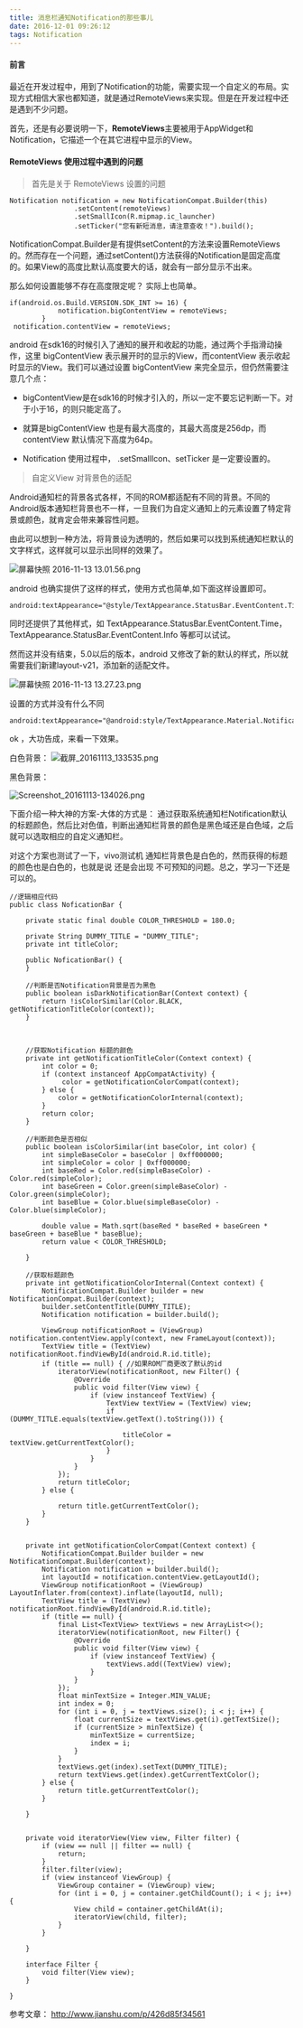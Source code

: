 ```yaml
---
title: 消息栏通知Notification的那些事儿
date: 2016-12-01 09:26:12
tags: Notification
---
```

#### 前言
最近在开发过程中，用到了Notification的功能，需要实现一个自定义的布局。实现方式相信大家也都知道，就是通过RemoteViews来实现。但是在开发过程中还是遇到不少问题。
<!-- more-->
首先，还是有必要说明一下，**RemoteViews**主要被用于AppWidget和Notification，它描述一个在其它进程中显示的View。

#### RemoteViews 使用过程中遇到的问题

> 首先是关于 RemoteViews 设置的问题

```
Notification notification = new NotificationCompat.Builder(this)
                .setContent(remoteViews)
                .setSmallIcon(R.mipmap.ic_launcher)
                .setTicker("您有新短消息，请注意查收！").build();
```
NotificationCompat.Builder是有提供setContent的方法来设置RemoteViews的。然而存在一个问题，通过setContent()方法获得的Notification是固定高度的。如果View的高度比默认高度要大的话，就会有一部分显示不出来。

那么如何设置能够不存在高度限定呢？ 实际上也简单。
```
if(android.os.Build.VERSION.SDK_INT >= 16) {
            notification.bigContentView = remoteViews;
        }
 notification.contentView = remoteViews;
```
android 在sdk16的时候引入了通知的展开和收起的功能，通过两个手指滑动操作，这里 bigContentView 表示展开时的显示的View，而contentView 表示收起时显示的View。我们可以通过设置 bigContentView 来完全显示，但仍然需要注意几个点：
- bigContentView是在sdk16的时候才引入的，所以一定不要忘记判断一下。对于小于16，的则只能定高了。

- 就算是bigContentView 也是有最大高度的，其最大高度是256dp，而contentView 默认情况下高度为64p。

- Notification 使用过程中， .setSmallIcon、setTicker 是一定要设置的。

> 自定义View 对背景色的适配

Android通知栏的背景各式各样，不同的ROM都适配有不同的背景。不同的Android版本通知栏背景也不一样，一旦我们为自定义通知上的元素设置了特定背景或颜色，就肯定会带来兼容性问题。

由此可以想到一种方法，将背景设为透明的，然后如果可以找到系统通知栏默认的文字样式，这样就可以显示出同样的效果了。


![屏幕快照 2016-11-13 13.01.56.png](/imgs/notification_03.png)

android 也确实提供了这样的样式，使用方式也简单,如下面这样设置即可。
```
android:textAppearance="@style/TextAppearance.StatusBar.EventContent.Title"
```
同时还提供了其他样式，如 TextAppearance.StatusBar.EventContent.Time，TextAppearance.StatusBar.EventContent.Info 等都可以试试。

然而这并没有结束，5.0以后的版本，android 又修改了新的默认的样式，所以就需要我们新建layout-v21，添加新的适配文件。


![屏幕快照 2016-11-13 13.27.23.png](/imgs/notification_04.png)

设置的方式并没有什么不同
```
android:textAppearance="@android:style/TextAppearance.Material.Notification.Title"
```
ok ，大功告成，来看一下效果。

白色背景：
![截屏_20161113_133535.png](/imgs/notification_01.png)

黑色背景：

![Screenshot_20161113-134026.png](/imgs/notification_02.png)

下面介绍一种大神的方案-大体的方式是： 通过获取系统通知栏Notification默认的标题颜色，然后比对色值，判断出通知栏背景的颜色是黑色域还是白色域，之后就可以选取相应的自定义通知栏。

对这个方案也测试了一下，vivo测试机 通知栏背景色是白色的，然而获得的标题的颜色也是白色的，也就是说 还是会出现 不可预知的问题。总之，学习一下还是可以的。

```
//逻辑相应代码
public class NoficationBar {

    private static final double COLOR_THRESHOLD = 180.0;

    private String DUMMY_TITLE = "DUMMY_TITLE";
    private int titleColor;

    public NoficationBar() {
    }

    //判断是否Notification背景是否为黑色
    public boolean isDarkNotificationBar(Context context) {
        return !isColorSimilar(Color.BLACK, getNotificationTitleColor(context));
    }



    //获取Notification 标题的颜色
    private int getNotificationTitleColor(Context context) {
        int color = 0;
        if (context instanceof AppCompatActivity) {
             color = getNotificationColorCompat(context);
        } else {
            color = getNotificationColorInternal(context);
        }
        return color;
    }

    //判断颜色是否相似
    public boolean isColorSimilar(int baseColor, int color) {
        int simpleBaseColor = baseColor | 0xff000000;
        int simpleColor = color | 0xff000000;
        int baseRed = Color.red(simpleBaseColor) - Color.red(simpleColor);
        int baseGreen = Color.green(simpleBaseColor) - Color.green(simpleColor);
        int baseBlue = Color.blue(simpleBaseColor) - Color.blue(simpleColor);

        double value = Math.sqrt(baseRed * baseRed + baseGreen * baseGreen + baseBlue * baseBlue);
        return value < COLOR_THRESHOLD;

    }

    //获取标题颜色
    private int getNotificationColorInternal(Context context) {
        NotificationCompat.Builder builder = new NotificationCompat.Builder(context);
        builder.setContentTitle(DUMMY_TITLE);
        Notification notification = builder.build();

        ViewGroup notificationRoot = (ViewGroup) notification.contentView.apply(context, new FrameLayout(context));
        TextView title = (TextView) notificationRoot.findViewById(android.R.id.title);
        if (title == null) { //如果ROM厂商更改了默认的id
            iteratorView(notificationRoot, new Filter() {
                @Override
                public void filter(View view) {
                    if (view instanceof TextView) {
                        TextView textView = (TextView) view;
                        if (DUMMY_TITLE.equals(textView.getText().toString())) {

                            titleColor = textView.getCurrentTextColor();
                        }
                    }
                }
            });
            return titleColor;
        } else {

            return title.getCurrentTextColor();
        }
    }


    private int getNotificationColorCompat(Context context) {
        NotificationCompat.Builder builder = new NotificationCompat.Builder(context);
        Notification notification = builder.build();
        int layoutId = notification.contentView.getLayoutId();
        ViewGroup notificationRoot = (ViewGroup) LayoutInflater.from(context).inflate(layoutId, null);
        TextView title = (TextView) notificationRoot.findViewById(android.R.id.title);
        if (title == null) {
            final List<TextView> textViews = new ArrayList<>();
            iteratorView(notificationRoot, new Filter() {
                @Override
                public void filter(View view) {
                    if (view instanceof TextView) {
                        textViews.add((TextView) view);
                    }
                }
            });
            float minTextSize = Integer.MIN_VALUE;
            int index = 0;
            for (int i = 0, j = textViews.size(); i < j; i++) {
                float currentSize = textViews.get(i).getTextSize();
                if (currentSize > minTextSize) {
                    minTextSize = currentSize;
                    index = i;
                }
            }
            textViews.get(index).setText(DUMMY_TITLE);
            return textViews.get(index).getCurrentTextColor();
        } else {
            return title.getCurrentTextColor();
        }

    }


    private void iteratorView(View view, Filter filter) {
        if (view == null || filter == null) {
            return;
        }
        filter.filter(view);
        if (view instanceof ViewGroup) {
            ViewGroup container = (ViewGroup) view;
            for (int i = 0, j = container.getChildCount(); i < j; i++) {
                View child = container.getChildAt(i);
                iteratorView(child, filter);
            }
        }

    }

    interface Filter {
        void filter(View view);
    }

}
```

参考文章： http://www.jianshu.com/p/426d85f34561